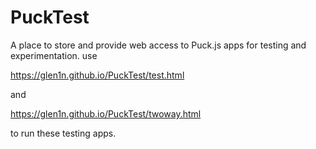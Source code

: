 # PuckTest
A place to store and provide web access to Puck.js apps for testing and experimentation.
use 

https://glen1n.github.io/PuckTest/test.html

and 

https://glen1n.github.io/PuckTest/twoway.html

to run these testing apps.

